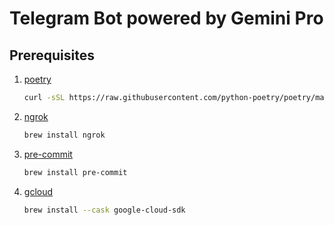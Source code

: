# Telegram Bot powered by Gemini Pro

## Prerequisites

1.  [poetry](https://python-poetry.org/docs/)

    <!-- markdownlint-disable MD013 -->
    ```bash
    curl -sSL https://raw.githubusercontent.com/python-poetry/poetry/master/get-poetry.py | python -
    ```

2.  [ngrok](https://ngrok.com/)

    ```bash
    brew install ngrok
    ```

3.  [pre-commit](https://pre-commit.com/)

    ```bash
    brew install pre-commit
    ```

4.  [gcloud](https://cloud.google.com/sdk/docs/install)

    ```bash
    brew install --cask google-cloud-sdk
    ```
